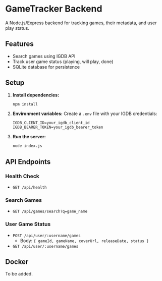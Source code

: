 # GameTracker Backend

A Node.js/Express backend for tracking games, their metadata, and user play status.

## Features
- Search games using IGDB API
- Track user game status (playing, will play, done)
- SQLite database for persistence

## Setup
1. **Install dependencies:**
   ```bash
   npm install
   ```
2. **Environment variables:**
   Create a `.env` file with your IGDB credentials:
   ```env
   IGDB_CLIENT_ID=your_igdb_client_id
   IGDB_BEARER_TOKEN=your_igdb_bearer_token
   ```
3. **Run the server:**
   ```bash
   node index.js
   ```

## API Endpoints
### Health Check
- `GET /api/health`

### Search Games
- `GET /api/games/search?q=game_name`

### User Game Status
- `POST /api/user/:username/games`
  - Body: `{ gameId, gameName, coverUrl, releaseDate, status }`
- `GET /api/user/:username/games`

## Docker
To be added. 